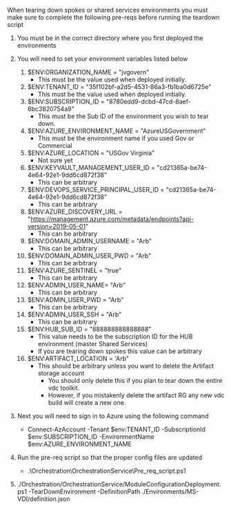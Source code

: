 When tearing down spokes or shared services environments you must make sure to complete the following pre-reqs before running the teardown script

1. You must be in the correct directory where you first deployed the environments
2. You will need to set your environment variables listed below
    1. $ENV:ORGANIZATION_NAME = "jvgovern"
        - This must be the value used when deployed initially. 
    2. $ENV:TENANT_ID = "35f102bf-a2d5-4531-86a3-fb1ba0d6725e"
        - This must be the value used when deployed initially. 
    3. $ENV:SUBSCRIPTION_ID = "8780edd9-dcbd-47cd-8aef-6bc3820754a9"
        - This must be the Sub ID of the environment you wish to tear down.
    4. $ENV:AZURE_ENVIRONMENT_NAME = "AzureUSGovernment"
        - This must be the environment name if you used Gov or Commercial 
    5. $ENV:AZURE_LOCATION = "USGov Virginia"
        - Not sure yet
    6. $ENV:KEYVAULT_MANAGEMENT_USER_ID  = "cd21365a-be74-4e64-92e1-9dd6cd872f38"
        - This can be arbitrary 
    7. $ENV:DEVOPS_SERVICE_PRINCIPAL_USER_ID = "cd21365a-be74-4e64-92e1-9dd6cd872f38"
        - This can be arbitrary
    8. $ENV:AZURE_DISCOVERY_URL = "https://management.azure.com/metadata/endpoints?api-version=2019-05-01"
        - This can be arbitrary 
    9. $ENV:DOMAIN_ADMIN_USERNAME = "Arb"
        - This can be arbitrary
    10. $ENV:DOMAIN_ADMIN_USER_PWD = "Arb"
        - This can be arbitrary
    11. $ENV:AZURE_SENTINEL = "true"
        - This can be arbitrary
    12. $ENV:ADMIN_USER_NAME= "Arb"
        - This can be arbitrary
    13. $ENV:ADMIN_USER_PWD = "Arb"
        - This can be arbitrary
    14. $ENV:ADMIN_USER_SSH = "Arb"
        - This can be arbitrary
    15. $ENV:HUB_SUB_ID = "888888888888888"
        - This value needs to be the subscription ID for the HUB environment (master Shared Services)
        - If you are tearing down spokes this value can be arbitrary
    16. $ENV:ARTIFACT_LOCATION = 'Arb"
        - This should be arbitrary unless you want to delete the Artifact storage account
            - You should only delete this if you plan to tear down the entire vdc toolkit.
            - However, if you mistakenly delete the artifact RG any new vdc build will create a new one.

3. Next you will need to sign in to Azure using the following command
    - Connect-AzAccount -Tenant $env:TENANT_ID -SubscriptionId $env:SUBSCRIPTION_ID -EnvironmentName $env:AZURE_ENVIRONMENT_NAME
4. Run the pre-req script so that the proper config files are updated
    - .\Orchestration\OrchestrationService\Pre_req_script.ps1
5. ./Orchestration/OrchestrationService/ModuleConfigurationDeployment.ps1 -TearDownEnvironment -DefinitionPath ./Environments/MS-VDI/definition.json
